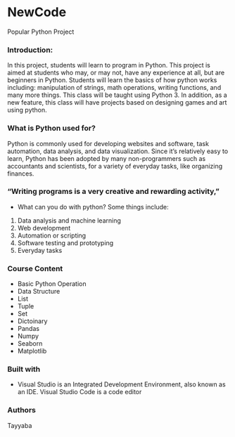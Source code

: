 # NewCode
Popular Python Project
### Introduction:
In this project, students will learn to program in Python. This project  is aimed at students who may, or may not, have any experience at all, but are beginners in Python. Students will learn the basics of how python works including: manipulation of strings, math operations, writing functions, and many more things. This class will be taught using Python 3. In addition, as a new feature, this class will have projects based on designing games and art using python. 

###  What is Python used for?
Python is commonly used for developing websites and software, task automation, data analysis, and data visualization. Since it’s relatively easy to learn, Python has been adopted by many non-programmers such as accountants and scientists, for a variety of everyday tasks, like organizing finances.

###  “Writing programs is a very creative and rewarding activity,”

- What can you do with python? Some things include:

1) Data analysis and machine learning
2) Web development
3) Automation or scripting
4) Software testing and prototyping
5) Everyday tasks

### Course Content 
- Basic Python Operation
- Data Structure 
- List 
- Tuple
- Set
- Dictoinary
- Pandas 
- Numpy
- Seaborn
- Matplotlib

### Built with

- Visual Studio is an Integrated Development Environment, also known as an IDE. Visual Studio Code is a code editor

### Authors 
Tayyaba
